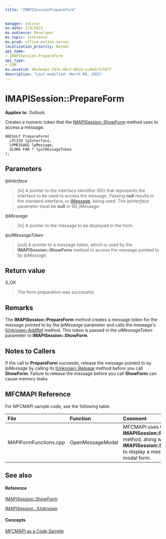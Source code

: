 ```yaml
---
title: "IMAPISessionPrepareForm"
 
 
manager: soliver
ms.date: 3/9/2015
ms.audience: Developer
ms.topic: reference
ms.prod: office-online-server
localization_priority: Normal
api_name:
- IMAPISession.PrepareForm
api_type:
- COM
ms.assetid: 98c0eab1-fd7e-46c3-8619-ccd6dc7cf8f7
description: "Last modified: March 09, 2015"
---
```


# IMAPISession::PrepareForm

  
  
**Applies to**: Outlook 
  
Creates a numeric token that the [IMAPISession::ShowForm](imapisession-showform.md) method uses to access a message. 
  
```
HRESULT PrepareForm(
  LPCIID lpInterface,
  LPMESSAGE lpMessage,
  ULONG FAR * lpulMessageToken
);
```

## Parameters

 _lpInterface_
  
> [in] A pointer to the interface identifier (IID) that represents the interface to be used to access the message. Passing **null** results in the standard interface, or [IMessage](imessageimapiprop.md), being used. The  _lpInterface_ parameter must be **null** or IID_IMessage. 
    
 _lpMessage_
  
> [in] A pointer to the message to be displayed in the form.
    
 _lpulMessageToken_
  
> [out] A pointer to a message token, which is used by the **IMAPISession::ShowForm** method to access the message pointed to by  _lpMessage_.
    
## Return value

S_OK 
  
> The form preparation was successful.
    
## Remarks

The **IMAPISession::PrepareForm** method creates a message token for the message pointed to by the  _lpMessage_ parameter and calls the message's [IUnknown::AddRef](http://msdn.microsoft.com/en-us/library/ms691379%28v=VS.85%29.aspx) method. This token is passed in the  _ulMessageToken_ parameter to **IMAPISession::ShowForm**. 
  
## Notes to Callers

If the call to **PrepareForm** succeeds, release the message pointed to by  _lpMessage_ by calling its [IUnknown::Release](http://msdn.microsoft.com/en-us/library/ms682317%28v=VS.85%29.aspx) method before you call **ShowForm**. Failure to release the message before you call **ShowForm** can cause memory leaks. 
  
## MFCMAPI Reference

For MFCMAPI sample code, see the following table.
  
|**File**|**Function**|**Comment**|
|:-----|:-----|:-----|
|MAPIFormFunctions.cpp  <br/> |OpenMessageModal  <br/> |MFCMAPI uses the **IMAPISession::PrepareForm** method, along with **IMAPISession::ShowForm**, to display a message in a modal form.  <br/> |
   
## See also

#### Reference

[IMAPISession::ShowForm](imapisession-showform.md)
  
[IMAPISession : IUnknown](imapisessioniunknown.md)
#### Concepts

[MFCMAPI as a Code Sample](mfcmapi-as-a-code-sample.md)

